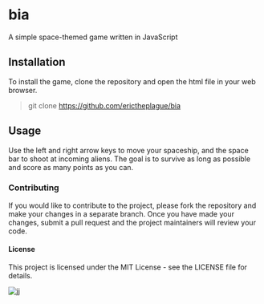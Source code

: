 # bia

A simple space-themed game written in JavaScript

## Installation

To install the game, clone the repository and open the html file in your web browser.

> git clone https://github.com/erictheplague/bia

## Usage

Use the left and right arrow keys to move your spaceship, and the space bar to shoot at incoming aliens. The goal is to survive as long as possible and score as many points as you can.

### Contributing

If you would like to contribute to the project, please fork the repository and make your changes in a separate branch. Once you have made your changes, submit a pull request and the project maintainers will review your code.


#### License

This project is licensed under the MIT License - see the LICENSE file for details.

![jj](https://user-images.githubusercontent.com/81354428/201503059-aed6a7e3-28a7-4da6-9f27-79004b155cf6.PNG)
